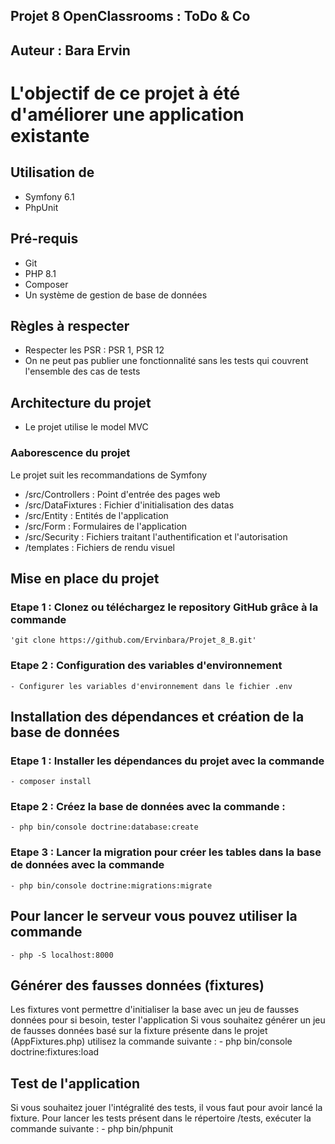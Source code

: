 ## Projet 8 OpenClassrooms : ToDo & Co

## Auteur : Bara Ervin

# L'objectif de ce projet à été d'améliorer une application existante

## Utilisation de 
*  Symfony 6.1
*  PhpUnit
## Pré-requis 
*  Git
*  PHP 8.1
*  Composer
*  Un système de gestion de base de données

## Règles à respecter
*  Respecter les PSR : PSR 1, PSR 12
*  On ne peut pas publier une fonctionnalité sans les tests qui couvrent l'ensemble des cas de tests  

## Architecture du projet
* Le projet utilise le model MVC
### Aaborescence du projet
Le projet suit les recommandations de Symfony
* /src/Controllers : Point d'entrée des pages web   
* /src/DataFixtures : Fichier d'initialisation des datas
* /src/Entity : Entités de l'application   
* /src/Form : Formulaires de l'application   
* /src/Security : Fichiers traitant l'authentification et l'autorisation
* /templates : Fichiers de rendu visuel

## Mise en place du projet

### Etape 1 : Clonez ou téléchargez le repository GitHub grâce à la commande

    'git clone https://github.com/Ervinbara/Projet_8_B.git'

### Etape 2 : Configuration des variables d'environnement
    - Configurer les variables d'environnement dans le fichier .env

## Installation des dépendances et création de la base de données

### Etape 1 : Installer les dépendances du projet avec la commande
    - composer install
### Etape 2 : Créez la base de données avec la commande :
    - php bin/console doctrine:database:create
### Etape 3 : Lancer la migration pour créer les tables dans la base de données avec la commande
    - php bin/console doctrine:migrations:migrate

## Pour lancer le serveur vous pouvez utiliser la commande
    - php -S localhost:8000

## Générer des fausses données (fixtures)

Les fixtures vont permettre d'initialiser la base avec un jeu de fausses données pour si besoin, tester l'application
Si vous souhaitez générer un jeu de fausses données basé sur la fixture présente dans le projet (AppFixtures.php) utilisez la commande suivante :
    - php bin/console doctrine:fixtures:load

## Test de l'application

Si vous souhaitez jouer l'intégralité des tests, il vous faut pour avoir lancé la fixture. 
Pour lancer les tests présent dans le répertoire /tests, exécuter la commande suivante : 
    - php bin/phpunit